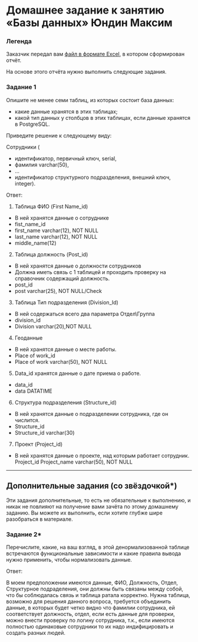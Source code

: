 # Домашнее задание к занятию «Базы данных» Юндин Максим


### Легенда

Заказчик передал вам [файл в формате Excel](https://github.com/netology-code/sdb-homeworks/blob/main/resources/hw-12-1.xlsx), в котором сформирован отчёт. 

На основе этого отчёта нужно выполнить следующие задания.

### Задание 1

Опишите не менее семи таблиц, из которых состоит база данных:

- какие данные хранятся в этих таблицах;
- какой тип данных у столбцов в этих таблицах, если данные хранятся в PostgreSQL.

Приведите решение к следующему виду:

Сотрудники (

- идентификатор, первичный ключ, serial,
- фамилия varchar(50),
- ...
- идентификатор структурного подразделения, внешний ключ, integer).

Ответ: 
1. Таблица ФИО (First Name_id)
- В ней хранятся данные о сотруднике
- fist_name_id 
- first_name varchar(12), NOT NULL
- last_name varchar(12), NOT NULL
- middle_name(12)

2. Таблица должность (Post_id)
- В ней хранятся данные о должности сотрудников
- Должна иметь связь с 1 таблицей и проходить проверку на справочник содержащий должность. 
- post_id
- post varchar(25), NOT NULL/Check

3. Таблица Тип подразделения (Division_Id) 
- В ней содержаться всего два параметра Отдел\Группа
- division_id 
- Division varchar(20),NOT NULL

4. Геоданные
- В ней хранятся данные о месте работы.
- Place of work_id
- Place of work varchar(50), NOT NULL

5. Data_id хранятся данные о дате приема о работе. 
- data_id
- data DATATIME

6. Структура подразделения (Structure_id)
- В ней хранятся данные о подразделении сотрудника, где он числится. 
- Structure_id 
- Structure_id varchar(30)

7. Проект (Project_id)
- В ней хранятся данные о проекте, над которым работает сотрудник. 
Project_id 
Project_name varchar(50), NOT NULL


---

## Дополнительные задания (со звёздочкой*)
Эти задания дополнительные, то есть не обязательные к выполнению, и никак не повлияют на получение вами зачёта по этому домашнему заданию. Вы можете их выполнить, если хотите глубже шире разобраться в материале.


### Задание 2*

Перечислите, какие, на ваш взгляд, в этой денормализованной таблице встречаются функциональные зависимости и какие правила вывода нужно применить, чтобы нормализовать данные.

Ответ: 

В моем предположении имеются данные, ФИО, Должность, Отдел, Структурное подраделения, они должны быть связаны между собой, что бы соблюдалась связь и таблица ратала корректно. 
Нужна таблица, возможно для решения данного вопроса, требуется объединить данные, в которых будет четко видно что фамилии сотрудника, ей соответствует должность, отдел, если есть данные для проверки, можно внести проверку по логину сотрудника, т.к., если имеются полностью одинаковые сотрудники то их надо индифицировать и создать разных людей. 
